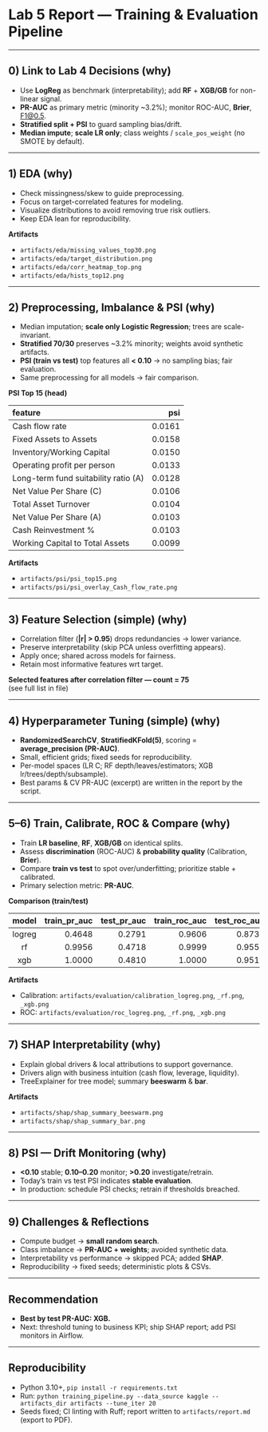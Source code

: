 # Lab 5 Report — Training & Evaluation Pipeline


---

## 0) Link to Lab 4 Decisions (why)
- Use **LogReg** as benchmark (interpretability); add **RF** + **XGB/GB** for non-linear signal.
- **PR-AUC** as primary metric (minority ~3.2%); monitor ROC-AUC, **Brier**, F1@0.5.
- **Stratified split + PSI** to guard sampling bias/drift.
- **Median impute**; **scale LR only**; class weights / `scale_pos_weight` (no SMOTE by default).

---

## 1) EDA (why)
- Check missingness/skew to guide preprocessing.
- Focus on target-correlated features for modeling.
- Visualize distributions to avoid removing true risk outliers.
- Keep EDA lean for reproducibility.

**Artifacts**
- `artifacts/eda/missing_values_top30.png`
- `artifacts/eda/target_distribution.png`
- `artifacts/eda/corr_heatmap_top.png`
- `artifacts/eda/hists_top12.png`

---

## 2) Preprocessing, Imbalance & PSI (why)
- Median imputation; **scale only Logistic Regression**; trees are scale-invariant.
- **Stratified 70/30** preserves ~3.2% minority; weights avoid synthetic artifacts.
- **PSI (train vs test)** top features all **< 0.10** → no sampling bias; fair evaluation.
- Same preprocessing for all models → fair comparison.

**PSI Top 15 (head)**

| feature                               |   psi |
|:--------------------------------------|------:|
| Cash flow rate                        | 0.0161 |
| Fixed Assets to Assets                | 0.0158 |
| Inventory/Working Capital             | 0.0150 |
| Operating profit per person           | 0.0133 |
| Long-term fund suitability ratio (A)  | 0.0128 |
| Net Value Per Share (C)               | 0.0106 |
| Total Asset Turnover                  | 0.0104 |
| Net Value Per Share (A)               | 0.0103 |
| Cash Reinvestment %                   | 0.0103 |
| Working Capital to Total Assets       | 0.0099 |

**Artifacts**
- `artifacts/psi/psi_top15.png`
- `artifacts/psi/psi_overlay_Cash_flow_rate.png`

---

## 3) Feature Selection (simple) (why)
- Correlation filter (**|r| > 0.95**) drops redundancies → lower variance.
- Preserve interpretability (skip PCA unless overfitting appears).
- Apply once; shared across models for fairness.
- Retain most informative features wrt target.

**Selected features after correlation filter — count = 75**  
(see full list in file)

---

## 4) Hyperparameter Tuning (simple) (why)
- **RandomizedSearchCV**, **StratifiedKFold(5)**, scoring = **average_precision (PR-AUC)**.
- Small, efficient grids; fixed seeds for reproducibility.
- Per-model spaces (LR C; RF depth/leaves/estimators; XGB lr/trees/depth/subsample).
- Best params & CV PR-AUC (excerpt) are written in the report by the script.

---

## 5–6) Train, Calibrate, ROC & Compare (why)
- Train **LR baseline**, **RF**, **XGB/GB** on identical splits.
- Assess **discrimination** (ROC-AUC) & **probability quality** (Calibration, **Brier**).
- Compare **train vs test** to spot over/underfitting; prioritize stable + calibrated.
- Primary selection metric: **PR-AUC**.

**Comparison (train/test)**

| model  | train_pr_auc | test_pr_auc | train_roc_auc | test_roc_auc | train_brier | test_brier | train_f1@0.5 | test_f1@0.5 |
|:------:|-------------:|------------:|--------------:|-------------:|------------:|-----------:|-------------:|------------:|
| logreg | 0.4648 | 0.2791 | 0.9606 | 0.8730 | 0.0833 | 0.0903 | 0.3333 | 0.2636 |
| rf     | 0.9956 | 0.4718 | 0.9999 | 0.9556 | 0.0082 | 0.0235 | 0.9419 | 0.4561 |
| xgb    | 1.0000 | 0.4810 | 1.0000 | 0.9518 | 0.0000 | 0.0260 | 1.0000 | 0.4248 |

**Artifacts**
- Calibration: `artifacts/evaluation/calibration_logreg.png`, `_rf.png`, `_xgb.png`
- ROC: `artifacts/evaluation/roc_logreg.png`, `_rf.png`, `_xgb.png`

---

## 7) SHAP Interpretability (why)
- Explain global drivers & local attributions to support governance.
- Drivers align with business intuition (cash flow, leverage, liquidity).
- TreeExplainer for tree model; summary **beeswarm** & **bar**.

**Artifacts**
- `artifacts/shap/shap_summary_beeswarm.png`
- `artifacts/shap/shap_summary_bar.png`

---

## 8) PSI — Drift Monitoring (why)
- **<0.10** stable; **0.10–0.20** monitor; **>0.20** investigate/retrain.
- Today’s train vs test PSI indicates **stable evaluation**.
- In production: schedule PSI checks; retrain if thresholds breached.

---

## 9) Challenges & Reflections
- Compute budget → **small random search**.
- Class imbalance → **PR-AUC + weights**; avoided synthetic data.
- Interpretability vs performance → skipped PCA; added **SHAP**.
- Reproducibility → fixed seeds; deterministic plots & CSVs.

---

## Recommendation
- **Best by test PR-AUC: XGB.**
- Next: threshold tuning to business KPI; ship SHAP report; add PSI monitors in Airflow.

---

## Reproducibility
- Python 3.10+, `pip install -r requirements.txt`
- Run: `python training_pipeline.py --data_source kaggle --artifacts_dir artifacts --tune_iter 20`
- Seeds fixed; CI linting with Ruff; report written to `artifacts/report.md` (export to PDF).
